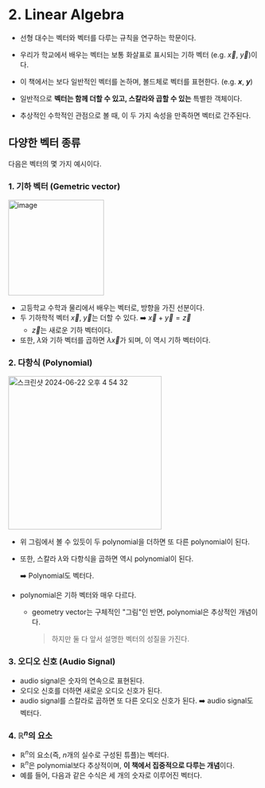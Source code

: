 # 2. Linear Algebra
- 선형 대수는 벡터와 벡터를 다루는 규칙을 연구하는 학문이다.
- 우리가 학교에서 배우는 벡터는 보통 화살표로 표시되는 기하 벡터 (e.g. $\vec{x}$, $\vec{y}$)이다.
- 이 책에서는 보다 일반적인 벡터를 논하며, 볼드체로 벡터를 표현한다. (e.g. **$x$**, **$y$**)

- 일반적으로 **벡터는 함께 더할 수 있고, 스칼라와 곱할 수 있는** 특별한 객체이다.
- 추상적인 수학적인 관점으로 볼 때, 이 두 가지 속성을 만족하면 벡터로 간주된다.

## 다양한 벡터 종류
다음은 벡터의 몇 가지 예시이다.

### 1. **기하 벡터 (Gemetric vector)**
  <img width="192" alt="image" src="https://github.com/star-books-coffee/MML/assets/101961939/ec3d4958-5bc6-43dc-8251-5074ff28f35e">
  
 - 고등학교 수학과 물리에서 배우는 벡터로, 방향을 가진 선분이다.
 - 두 기하학적 벡터  $\vec{x}$, $\vec{y}$는 더할 수 있다. ➡️ $\vec{x} + \vec{y} = \vec{z}$
   - $\vec{z}$는 새로운 기하 벡터이다.
 - 또한, $\lambda$와 기하 벡터를 곱하면 $\lambda \vec{x}$가 되며, 이 역시 기하 벡터이다.

### 2. **다항식 (Polynomial)**
   
   <img width="308" alt="스크린샷 2024-06-22 오후 4 54 32" src="https://github.com/star-books-coffee/MML/assets/101961939/6cb84d08-5282-4da1-b8c8-fbf46ebf49f9">
   
 - 위 그림에서 볼 수 있듯이 두 polynomial을 더하면 또 다른 polynomial이 된다.
 - 또한, 스칼라 $\lambda$와 다항식을 곱하면 역시 polynomial이 된다.

   ➡️ Polynomial도 벡터다.
 - polynomial은 기하 벡터와 매우 다르다.
   - geometry vector는 구체적인 "그림"인 반면, polynomial은 추상적인 개념이다.

     > 하지만 둘 다 앞서 설명한 벡터의 성질을 가진다.
  
### 3. **오디오 신호 (Audio Signal)**
  - audio signal은 숫자의 연속으로 표현된다.
  - 오디오 신호를 더하면 새로운 오디오 신호가 된다. 
  - audio signal를 스칼라로 곱하면 또 다른 오디오 신호가 된다.
  ➡️ audio signal도 벡터다.

### 4. $\mathbb{R}^n$의 요소
  - $\mathbb{R}^n$의 요소(즉, $n$개의 실수로 구성된 튜플)는 벡터다. 
  - $\mathbb{R}^n$은 polynomial보다 추상적이며, **이 책에서 집중적으로 다루는 개념**이다.
  - 예를 들어, 다음과 같은 수식은 세 개의 숫자로 이루어진 벡터다.
